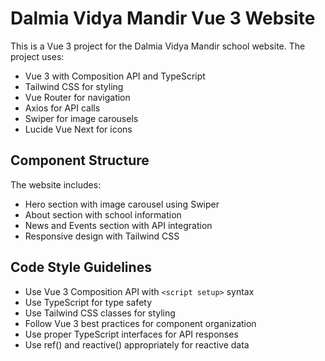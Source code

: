 <!-- Use this file to provide workspace-specific custom instructions to Copilot. For more details, visit https://code.visualstudio.com/docs/copilot/copilot-customization#_use-a-githubcopilotinstructionsmd-file -->

# Dalmia Vidya Mandir Vue 3 Website

This is a Vue 3 project for the Dalmia Vidya Mandir school website. The project uses:

- Vue 3 with Composition API and TypeScript
- Tailwind CSS for styling  
- Vue Router for navigation
- Axios for API calls
- Swiper for image carousels
- Lucide Vue Next for icons

## Component Structure

The website includes:
- Hero section with image carousel using Swiper
- About section with school information
- News and Events section with API integration
- Responsive design with Tailwind CSS

## Code Style Guidelines

- Use Vue 3 Composition API with `<script setup>` syntax
- Use TypeScript for type safety
- Use Tailwind CSS classes for styling
- Follow Vue 3 best practices for component organization
- Use proper TypeScript interfaces for API responses
- Use ref() and reactive() appropriately for reactive data

